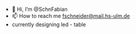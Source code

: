 - 👋 Hi, I’m @SchnFabian
- 📫 How to reach me fschneider@mail.hs-ulm.de
- currently designing led - table

<!---
SchnFabian/SchnFabian is a ✨ special ✨ repository because its `README.md` (this file) appears on your GitHub profile.
You can click the Preview link to take a look at your changes.
--->
